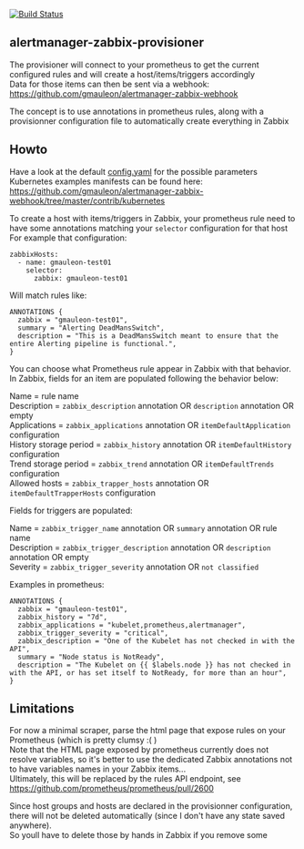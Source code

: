 [![Build Status](https://travis-ci.org/gmauleon/alertmanager-zabbix-provisioner.svg?branch=master)](https://travis-ci.org/gmauleon/alertmanager-zabbix-provisioner)

## alertmanager-zabbix-provisioner

The provisioner will connect to your prometheus to get the current configured rules and will create a host/items/triggers accordingly  
Data for those items can then be sent via a webhook: https://github.com/gmauleon/alertmanager-zabbix-webhook

The concept is to use annotations in prometheus rules, along with a provisionner configuration file to automatically create everything in Zabbix

## Howto

Have a look at the default [config.yaml](https://github.com/gmauleon/alertmanager-zabbix-provisioner/blob/master/config.yaml) for the possible parameters  
Kubernetes examples manifests can be found here: https://github.com/gmauleon/alertmanager-zabbix-webhook/tree/master/contrib/kubernetes  

To create a host with items/triggers in Zabbix, your prometheus rule need to have some annotations matching your `selector` configuration for that host  
For example that configuration:
```
zabbixHosts:
  - name: gmauleon-test01
    selector:
      zabbix: gmauleon-test01
```

Will match rules like:
```
ANNOTATIONS {
  zabbix = "gmauleon-test01",
  summary = "Alerting DeadMansSwitch",
  description = "This is a DeadMansSwitch meant to ensure that the entire Alerting pipeline is functional.",
}
```

You can choose what Prometheus rule appear in Zabbix with that behavior.  
In Zabbix, fields for an item are populated following the behavior below:  

Name = rule name  
Description = `zabbix_description` annotation OR `description` annotation OR empty  
Applications = `zabbix_applications` annotation OR `itemDefaultApplication` configuration  
History storage period = `zabbix_history` annotation OR  `itemDefaultHistory` configuration  
Trend storage period = `zabbix_trend` annotation OR `itemDefaultTrends` configuration  
Allowed hosts = `zabbix_trapper_hosts` annotation OR `itemDefaultTrapperHosts` configuration  


Fields for triggers are populated:  

Name = `zabbix_trigger_name` annotation OR `summary` annotation OR rule name  
Description = `zabbix_trigger_description` annotation OR `description` annotation OR empty  
Severity = `zabbix_trigger_severity` annotation OR `not classified`  

Examples in prometheus:
```
ANNOTATIONS {
  zabbix = "gmauleon-test01",
  zabbix_history = "7d",
  zabbix_applications = "kubelet,prometheus,alertmanager",
  zabbix_trigger_severity = "critical",
  zabbix_description = "One of the Kubelet has not checked in with the API",
  summary = "Node status is NotReady",
  description = "The Kubelet on {{ $labels.node }} has not checked in with the API, or has set itself to NotReady, for more than an hour",
}
```

## Limitations
For now a minimal scraper, parse the html page that expose rules on your Prometheus (which is pretty clumsy :( )  
Note that the HTML page exposed by prometheus currently does not resolve variables, so it's better to use the dedicated Zabbix annotations not to have variables names in your Zabbix items...  
Ultimately, this will be replaced by the rules API endpoint, see https://github.com/prometheus/prometheus/pull/2600  

Since host groups and hosts are declared in the provisionner configuration, there will not be deleted automatically (since I don't have any state saved anywhere).  
So youll have to delete those by hands in Zabbix if you remove some


